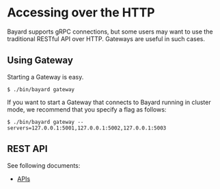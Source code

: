 # Accessing over the HTTP

Bayard supports gRPC connections, but some users may want to use the traditional RESTful API over HTTP. Gateways are useful in such cases.


## Using Gateway

Starting a Gateway is easy.

```text
$ ./bin/bayard gateway
```

If you want to start a Gateway that connects to Bayard running in cluster mode, we recommend that you specify a flag as follows:

```text
$ ./bin/bayard gateway --servers=127.0.0.1:5001,127.0.0.1:5002,127.0.0.1:5003
```


## REST API

See following documents:
- [APIs](reference/api.md)
